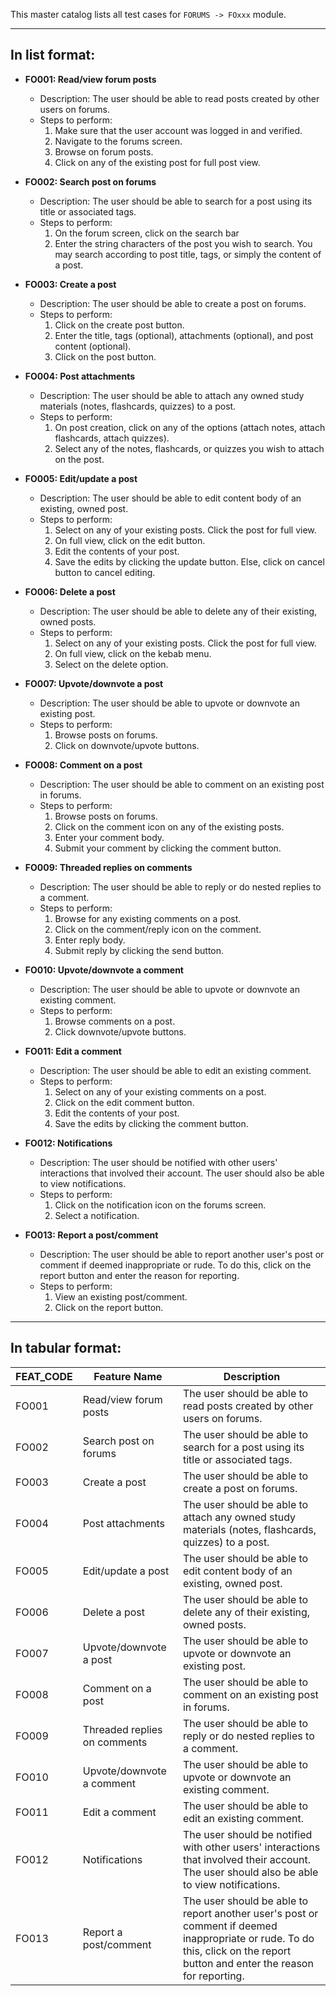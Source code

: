This master catalog lists all test cases for `FORUMS -> FOxxx` module.

---

## In list format:

- **FO001: Read/view forum posts**

  - Description: The user should be able to read posts created by other users on forums.
  - Steps to perform:
    1. Make sure that the user account was logged in and verified.
    2. Navigate to the forums screen.
    3. Browse on forum posts.
    4. Click on any of the existing post for full post view.

- **FO002: Search post on forums**

  - Description: The user should be able to search for a post using its title or associated tags.
  - Steps to perform:
    1. On the forum screen, click on the search bar
    2. Enter the string characters of the post you wish to search. You may search according to post title, tags, or simply the content of a post.

- **FO003: Create a post**

  - Description: The user should be able to create a post on forums.
  - Steps to perform:
    1. Click on the create post button.
    2. Enter the title, tags (optional), attachments (optional), and post content (optional).
    3. Click on the post button.

- **FO004: Post attachments**

  - Description: The user should be able to attach any owned study materials (notes, flashcards, quizzes) to a post.
  - Steps to perform:
    1. On post creation, click on any of the options (attach notes, attach flashcards, attach quizzes).
    2. Select any of the notes, flashcards, or quizzes you wish to attach on the post.

- **FO005: Edit/update a post**

  - Description: The user should be able to edit content body of an existing, owned post.
  - Steps to perform:
    1. Select on any of your existing posts. Click the post for full view.
    2. On full view, click on the edit button.
    3. Edit the contents of your post.
    4. Save the edits by clicking the update button. Else, click on cancel button to cancel editing.

- **FO006: Delete a post**

  - Description: The user should be able to delete any of their existing, owned posts.
  - Steps to perform:
    1. Select on any of your existing posts. Click the post for full view.
    2. On full view, click on the kebab menu.
    3. Select on the delete option.

- **FO007: Upvote/downvote a post**

  - Description: The user should be able to upvote or downvote an existing post.
  - Steps to perform:
    1. Browse posts on forums.
    2. Click on downvote/upvote buttons.

- **FO008: Comment on a post**

  - Description: The user should be able to comment on an existing post in forums.
  - Steps to perform:
    1. Browse posts on forums.
    2. Click on the comment icon on any of the existing posts.
    3. Enter your comment body.
    4. Submit your comment by clicking the comment button.

- **FO009: Threaded replies on comments**

  - Description: The user should be able to reply or do nested replies to a comment.
  - Steps to perform:
    1. Browse for any existing comments on a post.
    2. Click on the comment/reply icon on the comment.
    3. Enter reply body.
    4. Submit reply by clicking the send button.

- **FO010: Upvote/downvote a comment**

  - Description: The user should be able to upvote or downvote an existing comment.
  - Steps to perform:
    1. Browse comments on a post.
    2. Click downvote/upvote buttons.

- **FO011: Edit a comment**

  - Description: The user should be able to edit an existing comment.
  - Steps to perform:
    1. Select on any of your existing comments on a post.
    2. Click on the edit comment button.
    3. Edit the contents of your post.
    4. Save the edits by clicking the comment button.

- **FO012: Notifications**

  - Description: The user should be notified with other users' interactions that involved their account. The user should also be able to view notifications.
  - Steps to perform:
    1. Click on the notification icon on the forums screen.
    2. Select a notification.

- **FO013: Report a post/comment**
  - Description: The user should be able to report another user's post or comment if deemed inappropriate or rude. To do this, click on the report button and enter the reason for reporting.
  - Steps to perform:
    1. View an existing post/comment.
    2. Click on the report button.

---

## In tabular format:

| FEAT_CODE | Feature Name                 | Description                                                                                                                                                                  |
| --------- | ---------------------------- | ---------------------------------------------------------------------------------------------------------------------------------------------------------------------------- |
| FO001     | Read/view forum posts        | The user should be able to read posts created by other users on forums.                                                                                                      |
| FO002     | Search post on forums        | The user should be able to search for a post using its title or associated tags.                                                                                             |
| FO003     | Create a post                | The user should be able to create a post on forums.                                                                                                                          |
| FO004     | Post attachments             | The user should be able to attach any owned study materials (notes, flashcards, quizzes) to a post.                                                                          |
| FO005     | Edit/update a post           | The user should be able to edit content body of an existing, owned post.                                                                                                     |
| FO006     | Delete a post                | The user should be able to delete any of their existing, owned posts.                                                                                                        |
| FO007     | Upvote/downvote a post       | The user should be able to upvote or downvote an existing post.                                                                                                              |
| FO008     | Comment on a post            | The user should be able to comment on an existing post in forums.                                                                                                            |
| FO009     | Threaded replies on comments | The user should be able to reply or do nested replies to a comment.                                                                                                          |
| FO010     | Upvote/downvote a comment    | The user should be able to upvote or downvote an existing comment.                                                                                                           |
| FO011     | Edit a comment               | The user should be able to edit an existing comment.                                                                                                                         |
| FO012     | Notifications                | The user should be notified with other users' interactions that involved their account. The user should also be able to view notifications.                                  |
| FO013     | Report a post/comment        | The user should be able to report another user's post or comment if deemed inappropriate or rude. To do this, click on the report button and enter the reason for reporting. |